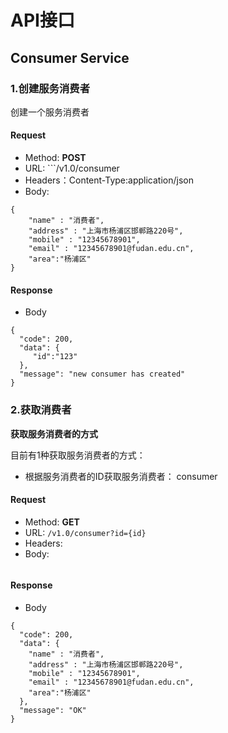 # API接口

## Consumer Service

### 1.创建服务消费者

创建一个服务消费者

#### Request
- Method: **POST**
- URL:  ```/v1.0/consumer
- Headers：Content-Type:application/json
- Body:
```
{
    "name" : "消费者",
    "address" : "上海市杨浦区邯郸路220号",
    "mobile" : "12345678901",
    "email" : "12345678901@fudan.edu.cn",
    "area":"杨浦区"
}
```

#### Response
- Body
```
{
  "code": 200,
  "data": {
     "id":"123"
  },
  "message": "new consumer has created"
}
```

### 2.获取消费者

**获取服务消费者的方式**

目前有1种获取服务消费者的方式：
- 根据服务消费者的ID获取服务消费者： consumer

#### Request

- Method: **GET**
- URL: ```/v1.0/consumer?id={id}```
- Headers:
- Body:
```
```

#### Response
- Body
```
{
  "code": 200,
  "data": {
    "name" : "消费者",
    "address" : "上海市杨浦区邯郸路220号",
    "mobile" : "12345678901",
    "email" : "12345678901@fudan.edu.cn",
    "area":"杨浦区"
  },
  "message": "OK"
}
```

